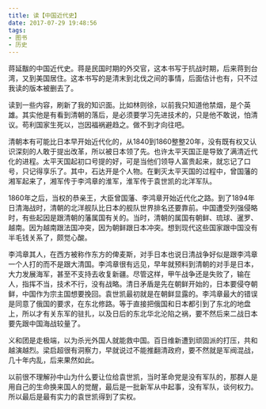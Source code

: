 ```yaml
---
title: 读【中国近代史】
date: 2017-07-29 19:48:56
tags:
- 图书
- 历史
---
```


蒋延黻的中国近代史。蒋是民国时期的外交官，这本书写于抗战时期，后来蒋到台湾，又到美国居住。这本书写的是清末到北伐之间的事情，后面估计也有，只不过我读的版本被删去了。

读到一些内容，刷新了我的知识面。比如林则徐，以前我只知道他禁烟，是个英雄。其实他是有看到清朝的落后，是必须要学习先进技术的，只是他不敢说，怕清议。苟利国家生死以，岂因福祸避趋之。做不到才向往吧。

清朝本有可能比日本早开始近代化的，从1840到1860整整20年，没有既有权又认识深刻的人敢于提出改革，所以被日本领了先。也许太平天国正是导致了满清近代化的进程。太平天国起初口号提的好，可是当他们领导人富贵起来，就忘记了口号，只记得享乐了。其中，石达开是个人物。在剿灭太平天国的过程中，曾国藩的湘军起来了，湘军传于李鸿章的淮军，淮军传于袁世凯的北洋军队。

1860年之后，当权的恭亲王，大臣曾国藩、李鸿章开始近代化之路。到了1894年日清海战时，清朝的北洋舰队比日本的舰队世界排名还要靠前。中国遭受列强侵略时，有些起因是跟清朝的藩属国有关的。当时，清朝的属国有朝鲜、琉球、暹罗、越南。因为越南跟法国冲突，因为朝鲜跟日本冲突。想到现代这些国家跟中国没有半毛钱关系了，颇觉心酸。

李鸿章其人，在西方被称作东方的俾麦斯，对手日本也说日清战争好似是跟李鸿章一个人打的而不是跟大清国。李鸿章很有远见，早年就预料到清朝的对手是日本，大力发展海军，甚至不支持去收复新疆。尽管这样，甲午战争还是失败了，输在人，指挥不当，技术不行，没有战略。清日矛盾是先在朝鲜开始的，日本要侵夺朝鲜，中国作为宗主国想要挽回。袁世凯最初就是在朝鲜显露的。李鸿章最大的错误是同意了俄国的要求，在东北修路。等于直接把俄国和日本都引到了东北的地盘上，所以才有关东军的驻扎，以及日后的东北华北沦陷之祸，要不然后来二战日本要先跟中国海战较量了。

义和团是走极端，以为杀光外国人就能救中国。百日维新遭到顽固派的打压，共和越演越烈。梁启超很有洞察力，早就说过不能推翻清政府，要不然就是军阀混战，几十年内乱，后来果然如此。

以前很不理解孙中山为什么要让位给袁世凯，当时革命党是没有军队的，那群人是用自己的生命换来国人的觉醒，最后是一批新军从中起事，没有军队，谈何权力。所以最后是最有实力的袁世凯得到了实权。
